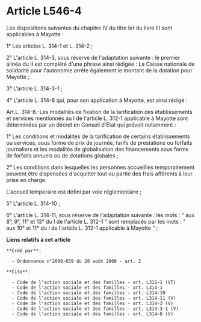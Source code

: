 # Article L546-4

Les dispositions suivantes du chapitre IV du titre Ier du livre III sont applicables à Mayotte : 

1° Les articles L. 314-1 et L. 314-2 ; 

2° L'article L. 314-3, sous réserve de l'adaptation suivante : le premier alinéa du II est complété d'une phrase ainsi
rédigée : La Caisse nationale de solidarité pour l'autonomie arrête également le montant de la dotation pour Mayotte ; 

3° L'article L. 314-3-1 ; 

4° L'article L. 314-8 qui, pour son application à Mayotte, est ainsi rédigé : 

Art.L. 314-8.-Les modalités de fixation de la tarification des établissements et services mentionnés au I de l'article L.
312-1 applicable à Mayotte sont déterminées par un décret en Conseil d'Etat qui prévoit notamment : 

1° Les conditions et modalités de la tarification de certains établissements ou services, sous forme de prix de journée,
tarifs de prestations ou forfaits journaliers et les modalités de globalisation des financements sous forme de forfaits
annuels ou de dotations globales ; 

2° Les conditions dans lesquelles les personnes accueillies temporairement peuvent être dispensées d'acquitter tout ou partie
des frais afférents à leur prise en charge.

L'accueil temporaire est défini par voie réglementaire ; 

5° L'article L. 314-10 ; 

6° L'article L. 314-11, sous réserve de l'adaptation suivante : les mots : " aux 8°, 9°, 11° et 13° du I de l'article L.
312-1 " sont remplacés par les mots : " aux 10° et 11° du I de l'article L. 312-1 applicable à Mayotte " ;

**Liens relatifs à cet article**

	**Créé par**:

	  - Ordonnance n°2008-859 du 28 août 2008 - art. 2

	**Cite**:

	  - Code de l'action sociale et des familles - art. L312-1 (VT)
	  - Code de l'action sociale et des familles - art. L314-1
	  - Code de l'action sociale et des familles - art. L314-10
	  - Code de l'action sociale et des familles - art. L314-11 (V)
	  - Code de l'action sociale et des familles - art. L314-3 (V)
	  - Code de l'action sociale et des familles - art. L314-3-1 (V)
	  - Code de l'action sociale et des familles - art. L314-8 (V)
